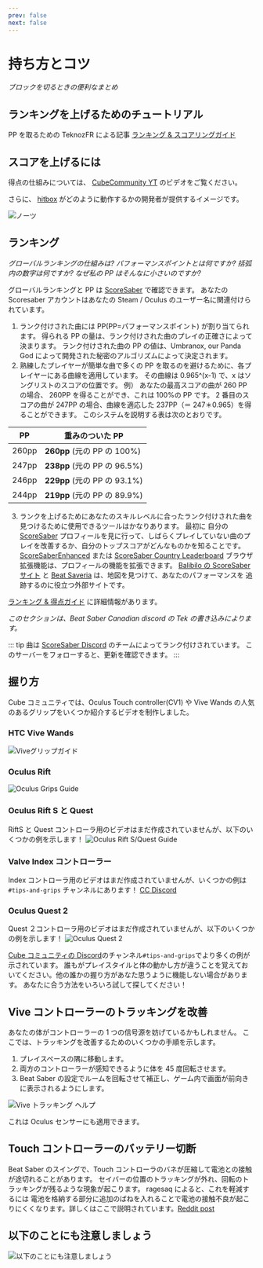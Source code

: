 ```yaml
---
prev: false
next: false
---
```


# 持ち方とコツ

_ブロックを切るときの便利なまとめ_

## ランキングを上げるためのチュートリアル

PP を取るための TeknozFR による記事 [ランキング & スコアリングガイド](./ranking-guide.md)

## スコアを上げるには

得点の仕組みについては、 [CubeCommunity YT](https://www.youtube.com/channel/UCdG9zS8jVcQIKl7plwWXUkg) のビデオをご覧ください。

<YouTube url='https://www.youtube.com/watch?v=rVbXCGddspA' />

さらに、 [hitbox](https://twitter.com/Split82/status/979365834324889600) がどのように動作するかの開発者が提供するイメージです。

![ノーツ](/.assets/images/mapping/hitbox-from-split.jpg)

## ランキング

_グローバルランキングの仕組みは? パフォーマンスポイントとは何ですか? 括弧内の数字は何ですか? なぜ私の PP はそんなに小さいのですか?_

グローバルランキングと PP は [ScoreSaber](https://scoresaber.com/global) で確認できます。 あなたの Scoresaber アカウントはあなたの Steam / Oculus のユーザー名に関連付けられています。

1. ランク付けされた曲には PP(PP=パフォーマンスポイント) が割り当てられます。 得られる PP の量は、ランク付けされた曲のプレイの正確さによって決まります。 ランク付けされた曲の PP の値は、Umbranox, our Panda God によって開発された秘密のアルゴリズムによって決定されます。
2. 熟練したプレイヤーが簡単な曲で多くの PP を取るのを避けるために、各プレイヤーにある曲線を適用しています。 その曲線は 0.965^(x-1) で、x はソングリストのスコアの位置です。 例） あなたの最高スコアの曲が 260 PP の場合、 260PP を得ることができ、これは 100%の PP です。 2 番目のスコアの曲が 247PP の場合、曲線を適応した 237PP（＝ 247＊0.965）を得ることができます。 このシステムを説明する表は次のとおりです。

| PP    | 重みのついた PP              |
| ----- | ---------------------------- |
| 260pp | **260pp** (元の PP の 100%)  |
| 247pp | **238pp** (元の PP の 96.5%) |
| 246pp | **229pp** (元の PP の 93.1%) |
| 244pp | **219pp** (元の PP の 89.9%) |

3. ランクを上げるためにあなたのスキルレベルに合ったランク付けされた曲を見つけるために使用できるツールはかなりあります。 最初に 自分の [ScoreSaber](https://scoresaber.com/global) プロフィールを見に行って、しばらくプレイしていない曲のプレイを改善するか、自分のトップスコアがどんなものかを知ることです。 [ScoreSaberEnhanced](https://github.com/Splamy/ScoreSaberEnhanced#readme) または [ScoreSaber Country Leaderboard](https://github.com/motzel/ScoreSaberCountryLeaderboard#readme) ブラウザ拡張機能は、プロフィールの機能を拡張できます。 [Balibilo の ScoreSaber サイト](https://scoresaber.balibalo.xyz/peepee) と [Beat Saveria](https://beat-savior.herokuapp.com/) は、地図を見つけて、あなたのパフォーマンスを 追跡するのに役立つ外部サイトです。

[ランキング & 得点ガイド](./ranking-guide.md) に詳細情報があります。

_このセクションは、Beat Saber Canadian discord の Tek の書き込みによります。_

::: tip
曲は [ScoreSaber Discord](https://discord.gg/WpuDMwU) のチームによってランク付けされています。 このサーバーをフォローすると、更新を確認できます。
:::

## 握り方

Cube コミュニティでは、Oculus Touch controller(CV1) や Vive Wands の人気のあるグリップをいくつか紹介するビデオを制作しました。

### HTC Vive Wands

<YouTube url='https://www.youtube.com/watch?v=G7x_wb7RrgU' />

![Viveグリップガイド](/.assets/images/grips-and-tricks/vive-grips-guide.jpg)

### Oculus Rift

<YouTube url='https://www.youtube.com/watch?v=XFt90q69aEA' />

![Oculus Grips Guide](/.assets/images/grips-and-tricks/oculus-grips-guide.jpg)

### Oculus Rift S と Quest

RiftS と Quest コントローラ用のビデオはまだ作成されていませんが、以下のいくつかの例を示します！ ![Oculus Rift S/Quest Guide](/.assets/images/grips-and-tricks/touch2-grips.jpg)

### Valve Index コントローラー

Index コントローラ用のビデオはまだ作成されていませんが、いくつかの例は `#tips-and-grips` チャンネルにあります！ [CC Discord](https://discord.gg/dwe8mbC)

### Oculus Quest 2

Quest ２コントローラ用のビデオはまだ作成されていませんが、以下のいくつかの例を示します！ ![Oculus Quest 2](/.assets/images/grips-and-tricks/touch3-grips.jpg)

[Cube コミュニティの Discord](https://discord.gg/dwe8mbC)のチャンネル`#tips-and-grips`でより多くの例が示されています。 誰もがプレイスタイルと体の動かし方が違うことを覚えておいてください。他の誰かの握り方があなた思うように機能しない場合があります。 あなたに合う方法をいろいろ試して探してください！

## Vive コントローラーのトラッキングを改善

あなたの体がコントローラーの 1 つの信号源を妨げているかもしれません。 ここでは、トラッキングを改善するためのいくつかの手順を示します。

1. プレイスペースの隅に移動します。
2. 両方のコントローラーが感知できるように体を 45 度回転させます。
3. Beat Saber の設定でルームを回転させて補正し、ゲーム内で画面が前向きに表示されるようにします。

![Vive トラッキング ヘルプ](/.assets/images/grips-and-tricks/vive-tracking-help.gif)

これは Oculus センサーにも適用できます。

## Touch コントローラーのバッテリー切断

Beat Saber のスイングで、Touch コントローラのバネが圧縮して電池との接触が途切れることがあります。 セイバーの位置のトラッキングが外れ、回転のトラッキングが残るような現象が起こります。 ragesaq によると、これを軽減するには 電池を格納する部分に追加のばねを入れることで電池の接触不良が起こりにくくなります。詳しくはここで説明されています。[Reddit post](https://www.reddit.com/r/oculus/comments/a2h7o4/psa_adding_an_additional_spring_to_the_battery/?st=JR9Q7OEZ&sh=a7a3d091)

## 以下のことにも注意しましょう

![以下のことにも注意しましょう](/.assets/images/grips-and-tricks/allow-adequate-room-around-you-during-game-play-put-on-27689465.png)
